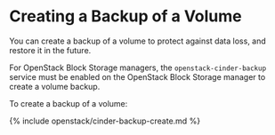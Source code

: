 # Creating a Backup of a Volume

You can create a backup of a volume to protect against data loss, and
restore it in the future.

<div class="important">

For OpenStack Block Storage managers, the `openstack-cinder-backup`
service must be enabled on the OpenStack Block Storage manager to create
a volume backup.

</div>

To create a backup of a volume:

{% include openstack/cinder-backup-create.md %}
